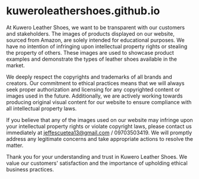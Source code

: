 # kuweroleathershoes.github.io

At Kuwero Leather Shoes, we want to be transparent with our customers and stakeholders. The images of products displayed on our website, sourced from Amazon, are solely intended for educational purposes. We have no intention of infringing upon intellectual property rights or stealing the property of others. These images are used to showcase product examples and demonstrate the types of leather shoes available in the market.

We deeply respect the copyrights and trademarks of all brands and creators. Our commitment to ethical practices means that we will always seek proper authorization and licensing for any copyrighted content or images used in the future. Additionally, we are actively working towards producing original visual content for our website to ensure compliance with all intellectual property laws.

If you believe that any of the images used on our website may infringe upon your intellectual property rights or violate copyright laws, please contact us immediately at jeffescuetea13@gmail.com / 09703503419. We will promptly address any legitimate concerns and take appropriate actions to resolve the matter.

Thank you for your understanding and trust in Kuwero Leather Shoes. We value our customers' satisfaction and the importance of upholding ethical business practices.
